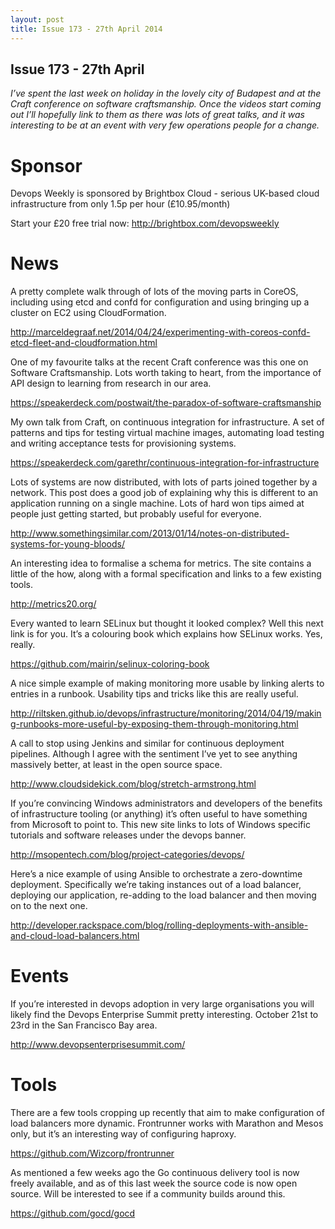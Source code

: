 ```yaml
---
layout: post
title: Issue 173 - 27th April 2014
---
```


## Issue 173 - 27th April

_I’ve spent the last week on holiday in the lovely city of Budapest and at the Craft conference on software craftsmanship. Once the videos start coming out I’ll hopefully link to them as there was lots of great talks, and it was interesting to be at an event with very few operations people for a change._


Sponsor
======

Devops Weekly is sponsored by Brightbox Cloud - serious UK-based cloud infrastructure from only 1.5p per hour (£10.95/month)

Start your £20 free trial now: http://brightbox.com/devopsweekly


News
====

A pretty complete walk through of lots of the moving parts in CoreOS, including using etcd and confd for configuration and using bringing up a cluster on EC2 using CloudFormation.

http://marceldegraaf.net/2014/04/24/experimenting-with-coreos-confd-etcd-fleet-and-cloudformation.html


One of my favourite talks at the recent Craft conference was this one on Software Craftsmanship. Lots worth taking to heart, from the importance of API design to learning from research in our area.

https://speakerdeck.com/postwait/the-paradox-of-software-craftsmanship


My own talk from Craft, on continuous integration for infrastructure. A set of patterns and tips for testing virtual machine images, automating load testing and writing acceptance tests for provisioning systems.

https://speakerdeck.com/garethr/continuous-integration-for-infrastructure


Lots of systems are now distributed, with lots of parts joined together by a network. This post does a good job of explaining why this is different to an application running on a single machine. Lots of hard won tips aimed at people just getting started, but probably useful for everyone.

http://www.somethingsimilar.com/2013/01/14/notes-on-distributed-systems-for-young-bloods/


An interesting idea to formalise a schema for metrics. The site contains a little of the how, along with a formal specification and links to a few existing tools.

http://metrics20.org/


Every wanted to learn SELinux but thought it looked complex? Well this next link is for you. It’s  a colouring book which explains how SELinux works. Yes, really.

https://github.com/mairin/selinux-coloring-book


A nice simple example of making monitoring more usable by linking alerts to entries in a runbook. Usability tips and tricks like this are really useful.

http://riltsken.github.io/devops/infrastructure/monitoring/2014/04/19/making-runbooks-more-useful-by-exposing-them-through-monitoring.html


A call to stop using Jenkins and similar for continuous deployment pipelines. Although I agree with the sentiment I’ve yet to see anything massively better, at least in the open source space.

http://www.cloudsidekick.com/blog/stretch-armstrong.html


If you’re convincing Windows administrators and developers of the benefits of infrastructure tooling (or anything) it’s often useful to have something from Microsoft to point to. This new site links to lots of Windows specific tutorials and software releases under the devops banner.

http://msopentech.com/blog/project-categories/devops/


Here’s a nice example of using Ansible to orchestrate a zero-downtime deployment. Specifically we’re taking instances out of a load balancer, deploying our application, re-adding to the load balancer and then moving on to the next one.

http://developer.rackspace.com/blog/rolling-deployments-with-ansible-and-cloud-load-balancers.html


Events
=====

If you’re interested in devops adoption in very large organisations you will likely find the Devops Enterprise Summit pretty interesting. October 21st to 23rd in the San Francisco Bay area.

http://www.devopsenterprisesummit.com/


Tools
====

There are a few tools cropping up recently that aim to make configuration of load balancers more dynamic. Frontrunner works with Marathon and Mesos only, but it’s an interesting way of configuring haproxy.

https://github.com/Wizcorp/frontrunner


As mentioned a few weeks ago the Go continuous delivery tool is now freely available, and as of this last week the source code is now open source. Will be interested to see if a community builds around this.

https://github.com/gocd/gocd
